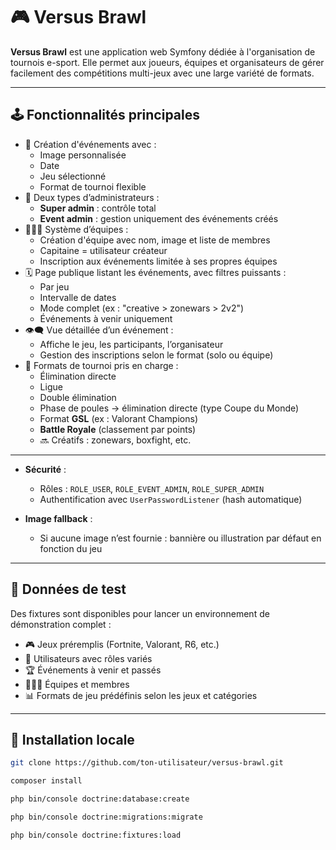 # 🎮 Versus Brawl

**Versus Brawl** est une application web Symfony dédiée à l'organisation de tournois e-sport. Elle permet aux joueurs, équipes et organisateurs de gérer facilement des compétitions multi-jeux avec une large variété de formats.

---

## 🕹 Fonctionnalités principales

- 🎯 Création d'événements avec :
  - Image personnalisée
  - Date
  - Jeu sélectionné
  - Format de tournoi flexible
- 👑 Deux types d’administrateurs :
  - **Super admin** : contrôle total
  - **Event admin** : gestion uniquement des événements créés
- 🧑‍🤝‍🧑 Système d’équipes :
  - Création d'équipe avec nom, image et liste de membres
  - Capitaine = utilisateur créateur
  - Inscription aux événements limitée à ses propres équipes
- 🗓 Page publique listant les événements, avec filtres puissants :
  - Par jeu
  - Intervalle de dates
  - Mode complet (ex : "creative > zonewars > 2v2")
  - Événements à venir uniquement
- 👁‍🗨 Vue détaillée d’un événement :
  - Affiche le jeu, les participants, l’organisateur
  - Gestion des inscriptions selon le format (solo ou équipe)
- 🧩 Formats de tournoi pris en charge :
  - Élimination directe
  - Ligue
  - Double élimination
  - Phase de poules → élimination directe (type Coupe du Monde)
  - Format **GSL** (ex : Valorant Champions)
  - **Battle Royale** (classement par points)
  - 🔜 Créatifs : zonewars, boxfight, etc.

---
- **Sécurité** :
  - Rôles : `ROLE_USER`, `ROLE_EVENT_ADMIN`, `ROLE_SUPER_ADMIN`
  - Authentification avec `UserPasswordListener` (hash automatique)
    
- **Image fallback** :
  - Si aucune image n’est fournie : bannière ou illustration par défaut en fonction du jeu

---

## 🧪 Données de test

Des fixtures sont disponibles pour lancer un environnement de démonstration complet :

- 🎮 Jeux préremplis (Fortnite, Valorant, R6, etc.)
- 👤 Utilisateurs avec rôles variés
- 🏆 Événements à venir et passés
- 🧑‍🤝‍🧑 Équipes et membres
- 📊 Formats de jeu prédéfinis selon les jeux et catégories

---

## 🚀 Installation locale

```bash
git clone https://github.com/ton-utilisateur/versus-brawl.git

composer install

php bin/console doctrine:database:create

php bin/console doctrine:migrations:migrate

php bin/console doctrine:fixtures:load

